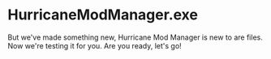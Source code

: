 # HurricaneModManager.exe
 But we've made something new, Hurricane Mod Manager is new to are files. Now we're testing it for you. Are you ready, let's go!
